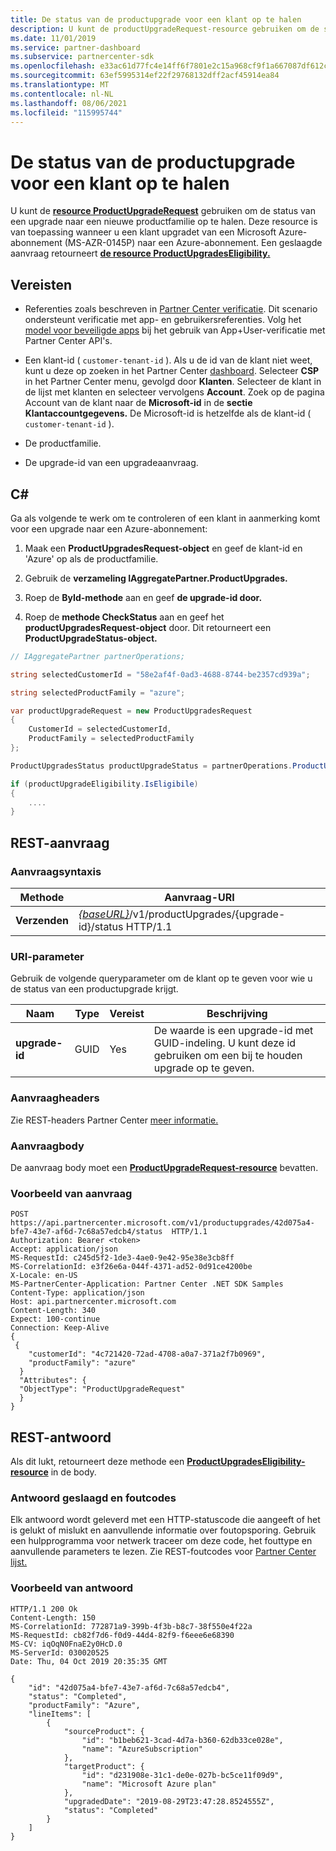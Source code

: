 ```yaml
---
title: De status van de productupgrade voor een klant op te halen
description: U kunt de productUpgradeRequest-resource gebruiken om de status van een productupgrade voor een klant naar een nieuwe productfamilie te bepalen, zoals van een Microsoft Azure-abonnement (MS-AZR-0145P) naar een Azure-abonnement.
ms.date: 11/01/2019
ms.service: partner-dashboard
ms.subservice: partnercenter-sdk
ms.openlocfilehash: e33ac61d77fc4e14ff6f7801e2c15a968cf9f1a667087df612c0f76b216f891a
ms.sourcegitcommit: 63ef5995314ef22f29768132dff2acf45914ea84
ms.translationtype: MT
ms.contentlocale: nl-NL
ms.lasthandoff: 08/06/2021
ms.locfileid: "115995744"
---
```

# <a name="get-the-product-upgrade-status-for-a-customer"></a>De status van de productupgrade voor een klant op te halen

U kunt de [**resource ProductUpgradeRequest**](product-upgrade-resources.md#productupgraderequest) gebruiken om de status van een upgrade naar een nieuwe productfamilie op te halen. Deze resource is van toepassing wanneer u een klant upgradet van een Microsoft Azure-abonnement (MS-AZR-0145P) naar een Azure-abonnement. Een geslaagde aanvraag retourneert [**de resource ProductUpgradesEligibility.**](product-upgrade-resources.md#productupgradeseligibility)

## <a name="prerequisites"></a>Vereisten

- Referenties zoals beschreven in [Partner Center verificatie](partner-center-authentication.md). Dit scenario ondersteunt verificatie met app- en gebruikersreferenties. Volg het [model voor beveiligde apps](enable-secure-app-model.md) bij het gebruik van App+User-verificatie met Partner Center API's.

- Een klant-id ( `customer-tenant-id` ). Als u de id van de klant niet weet, kunt u deze op zoeken in het Partner Center [dashboard](https://partner.microsoft.com/dashboard). Selecteer **CSP** in het Partner Center menu, gevolgd door **Klanten**. Selecteer de klant in de lijst met klanten en selecteer vervolgens **Account**. Zoek op de pagina Account van de klant naar de **Microsoft-id** in de **sectie Klantaccountgegevens.** De Microsoft-id is hetzelfde als de klant-id ( `customer-tenant-id` ).

- De productfamilie.

- De upgrade-id van een upgradeaanvraag.

## <a name="c"></a>C\#

Ga als volgende te werk om te controleren of een klant in aanmerking komt voor een upgrade naar een Azure-abonnement:

1. Maak een **ProductUpgradesRequest-object** en geef de klant-id en 'Azure' op als de productfamilie.

2. Gebruik de **verzameling IAggregatePartner.ProductUpgrades.**

3. Roep de **ById-methode** aan en geef **de upgrade-id door.**

4. Roep de **methode CheckStatus** aan en geef het **productUpgradesRequest-object** door. Dit retourneert een **ProductUpgradeStatus-object.**

```csharp
// IAggregatePartner partnerOperations;

string selectedCustomerId = "58e2af4f-0ad3-4688-8744-be2357cd939a";

string selectedProductFamily = "azure";

var productUpgradeRequest = new ProductUpgradesRequest
{
    CustomerId = selectedCustomerId,
    ProductFamily = selectedProductFamily
};

ProductUpgradesStatus productUpgradeStatus = partnerOperations.ProductUpgrades.ById(selectedUpgradeId).CheckStatus(productUpgradeRequest);

if (productUpgradeEligibility.IsEligibile)
{
    ....
}

```

## <a name="rest-request"></a>REST-aanvraag

### <a name="request-syntax"></a>Aanvraagsyntaxis

| Methode   | Aanvraag-URI |
|----------|-----------------------------------------------------------------------------------------------|
| **Verzenden** | [*{baseURL}*](partner-center-rest-urls.md)/v1/productUpgrades/{upgrade-id}/status HTTP/1.1 |

### <a name="uri-parameter"></a>URI-parameter

Gebruik de volgende queryparameter om de klant op te geven voor wie u de status van een productupgrade krijgt.

| Naam               | Type | Vereist | Beschrijving                                                                                 |
|--------------------|------|----------|---------------------------------------------------------------------------------------------|
| **upgrade-id** | GUID | Yes | De waarde is een upgrade-id met GUID-indeling. U kunt deze id gebruiken om een bij te houden upgrade op te geven. |

### <a name="request-headers"></a>Aanvraagheaders

Zie REST-headers Partner Center [meer informatie.](headers.md)

### <a name="request-body"></a>Aanvraagbody

De aanvraag body moet een [**ProductUpgradeRequest-resource**](product-upgrade-resources.md#productupgraderequest) bevatten.

### <a name="request-example"></a>Voorbeeld van aanvraag

```http
POST https://api.partnercenter.microsoft.com/v1/productupgrades/42d075a4-bfe7-43e7-af6d-7c68a57edcb4/status  HTTP/1.1
Authorization: Bearer <token>
Accept: application/json
MS-RequestId: c245d5f2-1de3-4ae0-9e42-95e38e3cb8ff
MS-CorrelationId: e3f26e6a-044f-4371-ad52-0d91ce4200be
X-Locale: en-US
MS-PartnerCenter-Application: Partner Center .NET SDK Samples
Content-Type: application/json
Host: api.partnercenter.microsoft.com
Content-Length: 340
Expect: 100-continue
Connection: Keep-Alive
{
 {
    "customerId": "4c721420-72ad-4708-a0a7-371a2f7b0969",
    "productFamily": "azure"
  }
  "Attributes": {
  "ObjectType": "ProductUpgradeRequest"
  }
}
```

## <a name="rest-response"></a>REST-antwoord

Als dit lukt, retourneert deze methode een [**ProductUpgradesEligibility-resource**](product-upgrade-resources.md#productupgradeseligibility) in de body.

### <a name="response-success-and-error-codes"></a>Antwoord geslaagd en foutcodes

Elk antwoord wordt geleverd met een HTTP-statuscode die aangeeft of het is gelukt of mislukt en aanvullende informatie over foutopsporing. Gebruik een hulpprogramma voor netwerk traceer om deze code, het fouttype en aanvullende parameters te lezen. Zie REST-foutcodes voor [Partner Center lijst.](error-codes.md)

### <a name="response-example"></a>Voorbeeld van antwoord

```http
HTTP/1.1 200 Ok
Content-Length: 150
MS-CorrelationId: 772871a9-399b-4f3b-b8c7-38f550e4f22a
MS-RequestId: cb82f7d6-f0d9-44d4-82f9-f6eee6e68390
MS-CV: iqOqN0FnaE2y0HcD.0
MS-ServerId: 030020525
Date: Thu, 04 Oct 2019 20:35:35 GMT

{
    "id": "42d075a4-bfe7-43e7-af6d-7c68a57edcb4",
    "status": "Completed",
    "productFamily": "Azure",
    "lineItems": [
        {
            "sourceProduct": {
                "id": "b1beb621-3cad-4d7a-b360-62db33ce028e",
                "name": "AzureSubscription"
            },
            "targetProduct": {
                "id": "d231908e-31c1-de0e-027b-bc5ce11f09d9",
                "name": "Microsoft Azure plan"
            },
            "upgradedDate": "2019-08-29T23:47:28.8524555Z",
            "status": "Completed"
        }
    ]
}

```
